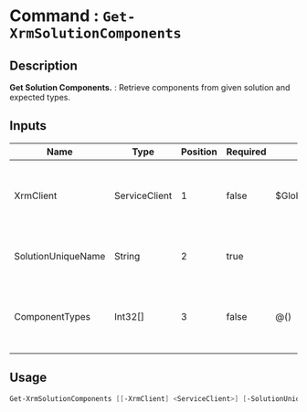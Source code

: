 # Command : `Get-XrmSolutionComponents` 

## Description

**Get Solution Components.** : Retrieve components from given solution and expected types.

## Inputs

Name|Type|Position|Required|Default|Description
----|----|--------|--------|-------|-----------
XrmClient|ServiceClient|1|false|$Global:XrmClient|Xrm connector initialized to target instance. Use latest one by default. (CrmServiceClient)
SolutionUniqueName|String|2|true||Unmanaged solution unique name where to get components.
ComponentTypes|Int32[]|3|false|@()|Array of component types number to retrieve. (Default: none = retrieve all components)


## Usage

```Powershell 
Get-XrmSolutionComponents [[-XrmClient] <ServiceClient>] [-SolutionUniqueName] <String> [[-ComponentTypes] <Int32[]>] [<CommonParameters>]
``` 



